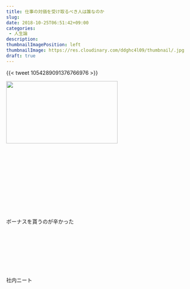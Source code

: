 ```yaml
---
title: 仕事の対価を受け取るべき人は誰なのか
slug: 
date: 2018-10-25T06:51:42+09:00
categories: 
 - 人生論
description: 
thumbnailImagePosition: left
thumbnailImage: https://res.cloudinary.com/ddghc4l09/thumbnail/.jpg
draft: true
---
```


<!--more-->

{{< tweet 1054289091376766976 >}}
&nbsp;

<a href="https://hackheatharu.xsrv.jp/wp-content/uploads/2018/10/fe0e2c0327bd2fad26e3a1c0b1b25963.png"><img class="alignnone size-medium wp-image-588" src="https://hackheatharu.xsrv.jp/wp-content/uploads/2018/10/fe0e2c0327bd2fad26e3a1c0b1b25963-300x168.png" alt="" width="300" height="168" /></a>

&nbsp;

&nbsp;

&nbsp;

&nbsp;

&nbsp;

&nbsp;

ボーナスを貰うのが辛かった

&nbsp;

&nbsp;

&nbsp;

&nbsp;

社内ニート

&nbsp;

&nbsp;

&nbsp;

&nbsp;
